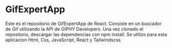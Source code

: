 # GifExpertApp


Este es el repositorio de GifExpertApp de React.
Consiste en un buscador de Gif utilizando la API de GIPHY Developers.
Una vez clonado el repositorio, descargar las dependencias con npm install.
Se utilizo para esta aplicacion Html, Css, JavaScript, React y Tailwindscss

